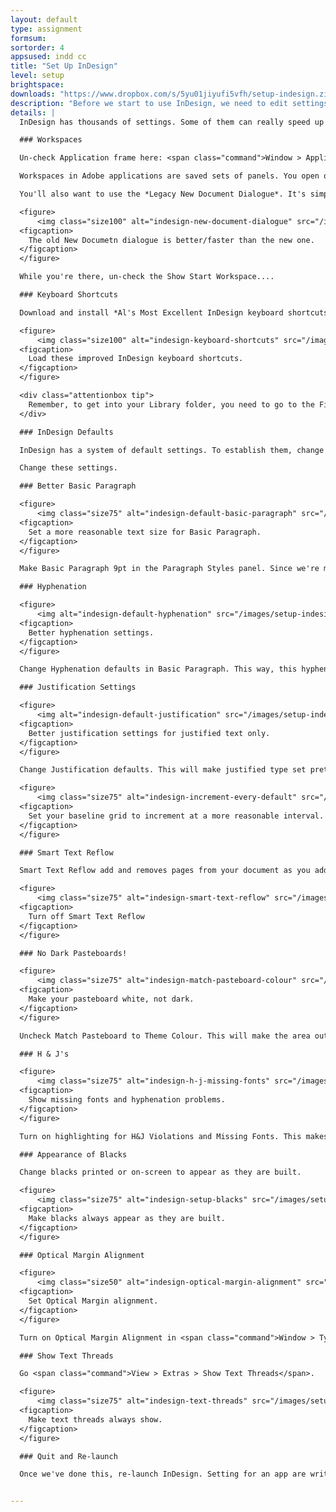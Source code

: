 ```yaml
---
layout: default
type: assignment
formsum: 
sortorder: 4
appsused: indd cc
title: "Set Up InDesign"
level: setup
brightspace: 
downloads: "https://www.dropbox.com/s/5yu01jiyufi5vfh/setup-indesign.zip?dl=1"
description: "Before we start to use InDesign, we need to edit settings to make it work better for us. We'll even modify the default settings for the entire application."
details: |
  InDesign has thousands of settings. Some of them can really speed up our work. Let's change a few to make sure the application works best for us.

  ### Workspaces

  Un-check Application frame here: <span class="command">Window > Application Frame</span>.

  Workspaces in Adobe applications are saved sets of panels. You open only panels you want. Position them where you want them, then save them as a Workspace. To do so, go <span class="command">Window > Workspace > New Workspace...</span>, then save it with your first name.

  You'll also want to use the *Legacy New Document Dialogue*. It's simpler and faster.

  <figure>
      <img class="size100" alt="indesign-new-document-dialogue" src="/images/setup-indesign/indesign-new-document-dialogue.jpg">
  <figcaption>
    The old New Documetn dialogue is better/faster than the new one.
  </figcaption>
  </figure>

  While you're there, un-check the Show Start Workspace....

  ### Keyboard Shortcuts

  Download and install *Al's Most Excellent InDesign keyboard shortcuts*. Unzip the file, then move it here:

  <figure>
      <img class="size100" alt="indesign-keyboard-shortcuts" src="/images/setup-indesign/indesign-shortcuts-file-path.jpg">
  <figcaption>
    Load these improved InDesign keyboard shortcuts.
  </figcaption>
  </figure>

  <div class="attentionbox tip">
    Remember, to get into your Library folder, you need to go to the Finder's Go menu. Hold the Option key, then click on Library.
  </div>

  ### InDesign Defaults

  InDesign has a system of default settings. To establish them, change settings <mark>with no document open</mark>. Each new document your create after this will have those settings.

  Change these settings.

  ### Better Basic Paragraph

  <figure>
      <img class="size75" alt="indesign-default-basic-paragraph" src="/images/setup-indesign/indesign-default-basic-paragraph.jpg">
  <figcaption>
    Set a more reasonable text size for Basic Paragraph.
  </figcaption>
  </figure>

  Make Basic Paragraph 9pt in the Paragraph Styles panel. Since we're making the default font size 9 points, we should change the default baseline grid to the corresponding leading size, which is 10.8 points.

  ### Hyphenation

  <figure>
      <img alt="indesign-default-hyphenation" src="/images/setup-indesign/indesign-default-hyphenation.jpg">
  <figcaption>
    Better hyphenation settings.
  </figcaption>
  </figure>

  Change Hyphenation defaults in Basic Paragraph. This way, this hyphenation will be the default in all future documents. If it's not right in some document you're working in, you can always make changes in that document.

  ### Justification Settings

  <figure>
      <img alt="indesign-default-justification" src="/images/setup-indesign/indesign-default-justification.jpg">
  <figcaption>
    Better justification settings for justified text only.
  </figcaption>
  </figure>

  Change Justification defaults. This will make justified type set prettier. It makes the spaces between words, letters and glyphs flexible in small amounts. They're really subtle changes, but they make a big difference over long lengths of text.

  <figure>
      <img class="size75" alt="indesign-increment-every-default" src="/images/setup-indesign/indesign-increment-every-default.jpg">
  <figcaption>
    Set your baseline grid to increment at a more reasonable interval.
  </figcaption>
  </figure>

  ### Smart Text Reflow

  Smart Text Reflow add and removes pages from your document as you add or remove text. It does it automatically. It's quite surprising, if you don't know why it's happening. Let's turn it off.

  <figure>
      <img class="size75" alt="indesign-smart-text-reflow" src="/images/setup-indesign/indesign-smart-text-reflow.jpg">
  <figcaption>
    Turn off Smart Text Reflow
  </figcaption>
  </figure>

  ### No Dark Pasteboards!

  <figure>
      <img class="size75" alt="indesign-match-pasteboard-colour" src="/images/setup-indesign/indesign-match-pasteboard-colour.jpg">
  <figcaption>
    Make your pasteboard white, not dark.
  </figcaption>
  </figure>

  Uncheck Match Pasteboard to Theme Colour. This will make the area outside your pages white rather than grey. Grey is just silly. You can lose artwork on a grey background. I think Adobe sets it to grey to look stylish, but it's not functional.

  ### H & J's

  <figure>
      <img class="size75" alt="indesign-h-j-missing-fonts" src="/images/setup-indesign/indesign-h-j-missing-fonts.jpg">
  <figcaption>
    Show missing fonts and hyphenation problems.
  </figcaption>
  </figure>

  Turn on highlighting for H&J Violations and Missing Fonts. This makes it that missing fonts and  hyphenation & justification problems get highlighted in yellow so you can resolve issues.

  ### Appearance of Blacks

  Change blacks printed or on-screen to appear as they are built.

  <figure>
      <img class="size75" alt="indesign-setup-blacks" src="/images/setup-indesign/indesign-setup-blacks.jpg">
  <figcaption>
    Make blacks always appear as they are built.
  </figcaption>
  </figure>

  ### Optical Margin Alignment

  <figure>
      <img class="size50" alt="indesign-optical-margin-alignment" src="/images/setup-indesign/indesign-optical-margin-alignment.jpg">
  <figcaption>
    Set Optical Margin alignment.
  </figcaption>
  </figure>

  Turn on Optical Margin Alignment in <span class="command">Window > Type > Story</span> panel. The number in this panel should always match the body copy text size. It makes glyphs exceed the text frames by a bit. This makes the margin alignment look straighter.

  ### Show Text Threads

  Go <span class="command">View > Extras > Show Text Threads</span>.

  <figure>
      <img class="size75" alt="indesign-text-threads" src="/images/setup-indesign/indesign-text-threads.jpg">
  <figcaption>
    Make text threads always show.
  </figcaption>
  </figure>

  ### Quit and Re-launch

  Once we've done this, re-launch InDesign. Setting for an app are written to disk when you quit the app. So it's a good idea to quit and re-launch.


---
```

